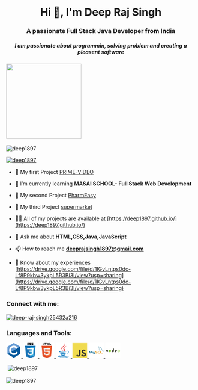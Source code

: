 

<!---
Deep1897/Deep1897 is a ✨ special ✨ repository because its `README.md` (this file) appears on your GitHub profile.
You can click the Preview link to take a look at your changes.
--->
<!--- <h1 align="center"> Hi, 👋I am Deep Raj Singh</h1>
<h3 align="center">Full Stack Java Developer</h>
<h5 align="center"> I am passionate about programmin, solving problem and creating a pleasent software</h5>
<p align left> <img style="width:200px;height:200px" src="https://thumbs.dreamstime.com/b/programmer-work-web-development-computer-concept-coding-programming-scripts-software-developer-cartoon-flat-210251059.jpg"/></p> --->

<h1 align="center">Hi 👋, I'm Deep Raj Singh</h1>
<h3 align="center">A passionate Full Stack Java Developer from India</h3>
<h5 align="center"> I am passionate about programmin, solving problem and creating a pleasent software</h5>
<p align left> <img style="width:200px;height:200px" src="https://thumbs.dreamstime.com/b/programmer-work-web-development-computer-concept-coding-programming-scripts-software-developer-cartoon-flat-210251059.jpg"/></p> 

<p align="left"> <img src="https://komarev.com/ghpvc/?username=deep1897&label=Profile%20views&color=0e75b6&style=flat" alt="deep1897" /> </p>

<p align="left"> <a href="https://github.com/ryo-ma/github-profile-trophy"><img src="https://github-profile-trophy.vercel.app/?username=deep1897" alt="deep1897" /></a> </p>

- 🔭 My first Project [PRIME-VIDEO](https://github.com/Deep1897/PRIME-VIDEO)

- 🌱 I’m currently learning **MASAI SCHOOL- Full Stack Web Development**

- 🔭 My second Project [PharmEasy](https://github.com/basilaslam/PharmEasy-Clone)

- 🤝 My third Project [supermarket](https://github.com/Deep1897/supermarket)

- 👨‍💻 All of my projects are available at [https://deep1897.github.io/](https://deep1897.github.io/)

- 💬 Ask me about **HTML,CSS,Java,JavaScript**

- 📫 How to reach me **deeprajsingh1897@gmail.com**

- 📄 Know about my experiences [https://drive.google.com/file/d/1IGvLntps0dc-Lf8P9kbw3ykpL5R3Bi3I/view?usp=sharing](https://drive.google.com/file/d/1IGvLntps0dc-Lf8P9kbw3ykpL5R3Bi3I/view?usp=sharing)

<h3 align="left">Connect with me:</h3>
<p align="left">
<a href="https://linkedin.com/in/deep-raj-singh25432a216" target="blank"><img align="center" src="https://raw.githubusercontent.com/rahuldkjain/github-profile-readme-generator/master/src/images/icons/Social/linked-in-alt.svg" alt="deep-raj-singh25432a216" height="30" width="40" /></a>
</p>

<h3 align="left">Languages and Tools:</h3>
<p align="left"> <a href="https://www.cprogramming.com/" target="_blank" rel="noreferrer"> <img src="https://raw.githubusercontent.com/devicons/devicon/master/icons/c/c-original.svg" alt="c" width="40" height="40"/> </a> <a href="https://www.w3schools.com/css/" target="_blank" rel="noreferrer"> <img src="https://raw.githubusercontent.com/devicons/devicon/master/icons/css3/css3-original-wordmark.svg" alt="css3" width="40" height="40"/> </a> <a href="https://www.w3.org/html/" target="_blank" rel="noreferrer"> <img src="https://raw.githubusercontent.com/devicons/devicon/master/icons/html5/html5-original-wordmark.svg" alt="html5" width="40" height="40"/> </a> <a href="https://www.java.com" target="_blank" rel="noreferrer"> <img src="https://raw.githubusercontent.com/devicons/devicon/master/icons/java/java-original.svg" alt="java" width="40" height="40"/> </a> <a href="https://developer.mozilla.org/en-US/docs/Web/JavaScript" target="_blank" rel="noreferrer"> <img src="https://raw.githubusercontent.com/devicons/devicon/master/icons/javascript/javascript-original.svg" alt="javascript" width="40" height="40"/> </a> <a href="https://www.mysql.com/" target="_blank" rel="noreferrer"> <img src="https://raw.githubusercontent.com/devicons/devicon/master/icons/mysql/mysql-original-wordmark.svg" alt="mysql" width="40" height="40"/> </a> <a href="https://nodejs.org" target="_blank" rel="noreferrer"> <img src="https://raw.githubusercontent.com/devicons/devicon/master/icons/nodejs/nodejs-original-wordmark.svg" alt="nodejs" width="40" height="40"/> </a> </p>

<p>&nbsp;<img align="center" src="https://github-readme-stats.vercel.app/api?username=deep1897&show_icons=true&locale=en" alt="deep1897" /></p>

<p><img align="center" src="https://github-readme-streak-stats.herokuapp.com/?user=deep1897&" alt="deep1897" /></p>











